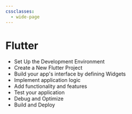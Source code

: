 ```yaml
---
cssclasses:
  - wide-page
---
```


# Flutter

- Set Up the Development Environment
- Create a New Flutter Project
- Build your app's interface by defining Widgets
- Implement application logic
- Add functionality and features
- Test your application
- Debug and Optimize
- Build and Deploy

